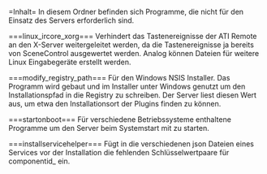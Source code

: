 =Inhalt=
In diesem Ordner befinden sich Programme, die nicht für den Einsatz des Servers erforderlich sind.

===linux_ircore_xorg===
Verhindert das Tastenereignisse der ATI Remote an den X-Server weitergeleitet werden, da die Tastenereignisse
ja bereits von SceneControl ausgewertet werden. Analog können Dateien für weitere Linux Eingabegeräte erstellt
werden.

===modify_registry_path===
Für den Windows NSIS Installer. Das Programm wird gebaut und im Installer unter Windows genutzt um den
Installationspfad in die Registry zu schreiben. Der Server liest diesen Wert aus, um etwa den Installationsort
der Plugins finden zu können.

===startonboot===
Für verschiedene Betriebssysteme enthaltene Programme um den Server beim Systemstart mit zu starten.

===installservicehelper===
Fügt in die verschiedenen json Dateien eines Services vor der Installation die fehlenden Schlüsselwertpaare
für componentid_ ein.